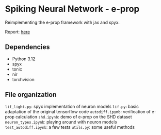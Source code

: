 # Spiking Neural Network - e-prop

Reimplementing the e-prop framework with jax and spyx.

Report: [here](./Report.pdf)

## Dependencies

- Python 3.12
- spyx
- tonic
- nir
- torchvision

## File organization

`lif_light.py`: spyx implementation of neuron models
`lif.py`: basic adaptation of the original tensorflow code
`autodiff.ipynb`: verification of e-prop calculation
`shd.ipynb`: demo of e-prop on the SHD dataset
`neuron_types.ipynb`: playing around with neuron models
`test_autodiff.ipynb`: a few tests
`utils.py`: some useful methods